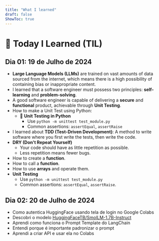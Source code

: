 ```yaml
---
title: "What I learned"
draft: false
ShowToc: true
---
```


# 🌟 **Today I Learned (TIL)**

## Dia 01: 19 de Julho de 2024

- **Large Language Models (LLMs)** are trained on vast amounts of data sourced from the internet, which means there is a high possibility of containing bias or inappropriate content.
- I learned that a software engineer must possess two principles: **self-learning** and **problem-solving**.
- A good software engineer is capable of delivering a **secure** and **functional** product, achievable through **Unit Testing**.
- How to make a Unit Test using Python:
  - 🐍 **Unit Testing in Python**
    - Use `python -m unittest test_module.py`
    - Common assertions: `assertEqual`, `assertRaise`
- I learned about **TDD (Test-Driven Development)**: A method to write software where you first write the tests, then write the code.
- **DRY (Don't Repeat Yourself)**
  - Your code should have as little repetition as possible.
  - Less repetition means fewer bugs.
- How to create a **function**.
- How to call a **function**.
- How to use **arrays** and operate them.
- **Unit Testing**
  - Use `python -m unittest test_module.py`
  - Common assertions: `assertEqual`, `assertRaise`.


## Dia 02: 20 de Julho de 2024

- Como autentica HuggingFace usando tela de login no Google Colabs
- Descobri o modelo [HuggingFaceTB/SmolLM-1.7B-Instruct](https://huggingface.co/HuggingFaceTB/SmolLM-1.7B-Instruct?text=write+a+poem)
- Aprendi como funciona o Prompt Template do LangChain
- Entendi porque é importante padronizar o prompt
- Aprendi a criar API e usar ela no Colabs
